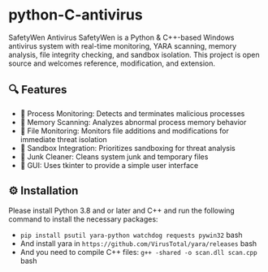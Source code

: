 # python-C-antivirus
SafetyWen Antivirus
SafetyWen is a Python & C++-based Windows antivirus system with real-time monitoring, YARA scanning, memory analysis, file integrity checking, and sandbox isolation. This project is open source and welcomes reference, modification, and extension.

## 🔍 Features
- 🧠 Process Monitoring: Detects and terminates malicious processes
- 🧬 Memory Scanning: Analyzes abnormal process memory behavior
- 📁 File Monitoring: Monitors file additions and modifications for immediate threat isolation
- 🧪 Sandbox Integration: Prioritizes sandboxing for threat analysis
- 🧹 Junk Cleaner: Cleans system junk and temporary files
- 🧰 GUI: Uses tkinter to provide a simple user interface

## ⚙️ Installation
Please install Python 3.8 and or later and C++ and run the following command to install the necessary packages:


- `pip install psutil yara-python watchdog requests pywin32` bash
- And install yara in `https://github.com/VirusTotal/yara/releases` bash
- And you need to compile C++ files: `g++ -shared -o scan.dll scan.cpp` bash
